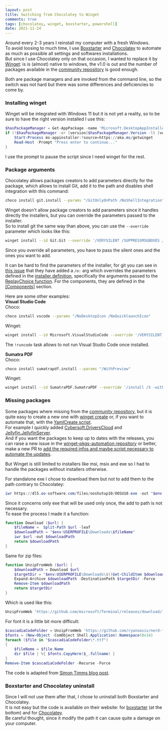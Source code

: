 ```yaml
---
layout: post
title: Switching from Chocolatey to Winget
comments: true
tags: [chocolatey, winget, boxstarter, powershell]
date: 2021-11-24
---
```


Around every 2-3 years I reinstall my computer with a fresh Windows.  
To avoid loosing to much time, I use [Boxstarter](https://boxstarter.org/) and [Chocolatey](https://chocolatey.org/) to automate as much as possible all settings and softwares installations.  
But since I use Chocolatey only on that occasion, I wanted to replace it by [Winget](https://docs.microsoft.com/en-us/windows/package-manager/winget/): is is (almost) native to windows, the v1.0 is out and the number of packages available in the [community repository](https://github.com/microsoft/winget-pkgs) is good enough.

Both are package managers and are invoked from the command line, so the switch was not hard but there was some differences and deficiencies to come by.

### Installing winget
Winget will be integrated with Windows 11 but it is not yet a reality, so to be sure to have the right version installed I use this:
```powershell
$hasPackageManager = Get-AppPackage -name 'Microsoft.DesktopAppInstaller'
if (!$hasPackageManager -or [version]$hasPackageManager.Version -lt [version]"1.10.0.0") {
    Start-Process ms-appinstaller:?source=https://aka.ms/getwinget
    Read-Host -Prompt "Press enter to continue..."
}
```
I use the prompt to pause the script since I need winget for the rest.

### Package arguments

Chocolatey allows packages creators to add parameters directly for the package, which allows to install Git, add it to the path and disables shell integration with this command:

``` bash
choco install git.install --params "/GitOnlyOnPath /NoShellIntegration"
```

Winget doesn't allow package creators to add parameters since it handles directly the installers, but you can override the parameters passed to the installer.  
So to install git the same way than above, you can use the `--override` parameter which looks like this:

``` bash
winget install --id Git.Git --override '/VERYSILENT /SUPPRESSMSGBOXES /NORESTART /NOCANCEL /SP- /LOG /COMPONENTS="assoc,gitlfs" /o:PathOption=Cmd'
```
Since you override all parameters, you have to pass the silent ones and the ones you want to add.

It can be hard to find the parameters of the installer, for git you can see in [this issue](https://github.com/git-for-windows/git/issues/2912) that they have added a `/o:` arg which overrides the parameters defined in the [installer definition](https://github.com/git-for-windows/build-extra/blob/HEAD/installer/install.iss), specifically the arguments passed to the [ReplayChoice function](https://github.com/git-for-windows/build-extra/blob/HEAD/installer/install.iss#L1140). For the components, they are defined in the [[Components]](https://github.com/git-for-windows/build-extra/blob/HEAD/installer/install.iss#L105) section.

Here are some other examples:  
**Visual Studio Code**  
Choco:
``` bash
choco install vscode --params "/NoDesktopIcon /NoQuicklaunchIcon"
```
Winget:
``` bash
winget install --id Microsoft.VisualStudioCode --override '/VERYSILENT /SUPPRESSMSGBOXES /MERGETASKS="!runcode,!desktopicon,!quicklaunchicon"'
```
The `!runcode` task allows to not run Visual Studio Code once installed.

**Sumatra PDF**  
Choco:
``` bash
choco install sumatrapdf.install --params "/WithPreview"
```
Winget:
``` bash
winget install --id SumatraPDF.SumatraPDF --override '/install /S -with-preview'
```

### Missing packages
Some packages where missing from the [community repository](https://github.com/microsoft/winget-pkgs), but it is quite easy to create a new one with [winget create](https://github.com/microsoft/winget-create) or, if you want to automate that, with the [YamlCreate script](https://github.com/microsoft/winget-pkgs#using-the-yamlcreateps1).  
For example I quickly added [Cybersoft.DriversCloud](https://github.com/microsoft/winget-pkgs/pull/34590) and [Jellyfin.JellyfinServer](https://github.com/microsoft/winget-pkgs/pull/34735).  
And if you want the packages to keep up to dates with the releases, you can raise a new issue in the [winget-pkgs-automation repository](https://github.com/vedantmgoyal2009/winget-pkgs-automation) or better, make a new PR to [add the required infos and maybe script necessary to automate the updates](https://github.com/vedantmgoyal2009/winget-pkgs-automation/pull/194).

But Winget is still limited to installers like msi, msix and exe so I had to handle the packages without installers otherwise.

For standalone exe I chose to download them but not to add them to the path contrary to Chocolatey:
``` powershell
iwr https://dl5.oo-software.com/files/ooshutup10/OOSU10.exe -out "$env:USERPROFILE\Downloads\OOSU10.exe"
```
Since it concerns only exe that will be used only once, the add to path is not necessary.  
To ease the process I made it a function:
```powershell
function Download ($url) {
    $fileName =  Split-Path $url -leaf
    $downloadPath = "$env:USERPROFILE\Downloads\$fileName"
    iwr $url -out $downloadPath
    return $downloadPath
}
```

Same for zip files:
``` powershell
function UnzipFromWeb ($url) {
    $downloadPath = Download $url
    $targetDir = "$env:USERPROFILE\Downloads\$((Get-ChildItem $downloadPath).BaseName)"
    Expand-Archive $downloadPath -DestinationPath $targetDir -Force
    Remove-Item $downloadPath
    return $targetDir
}
```
Which is used like this:
```powershell
UnzipFromWeb 'https://github.com/microsoft/Terminal/releases/download/1904.29002/ColorTool.zip'
```

For font it is a little bit more difficult:
```powershell
$cascadiaCodeFolder = UnzipFromWeb 'https://github.com/ryanoasis/nerd-fonts/releases/latest/download/CascadiaCode.zip'
$fonts = (New-Object -ComObject Shell.Application).Namespace(0x14)
foreach ($file in "$cascadiaCodeFolder\*.ttf")
{
    $fileName = $file.Name
    dir $file | %{ $fonts.CopyHere($_.fullname) }
}
Remove-Item $cascadiaCodeFolder -Recurse -Force
```
The code is adapted from [Simon Timms blog post](https://blog.simontimms.com/2021/06/11/installing-fonts/).

### Boxstarter and Chocolatey uninstall
Since I will not use them after that, I chose to uninstall both Boxstarter and Chocolatey.  
It is not easy but the code is available on their website: for [boxstarter](https://boxstarter.org/InstallBoxstarter) (at the bottom) and for [Chocolatey](https://chocolatey.org/docs/uninstallation).  
Be careful thought, since it modify the path it can cause quite a damage on your computer.
